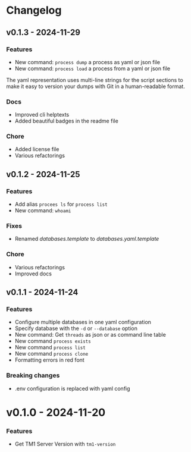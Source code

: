 # Changelog

## v0.1.3 - 2024-11-29

### Features

- New command: `process dump` a process as yaml or json file
- New command: `process load` a process from a yaml or json file

The yaml representation uses multi-line strings for the script
sections to make it easy to version your dumps with Git in a 
human-readable format.

### Docs

- Improved cli helptexts
- Added beautiful badges in the readme file

### Chore

- Added license file
- Various refactorings


## v0.1.2 - 2024-11-25

### Features

- Add alias `procees ls` for `process list`
- New command: `whoami`

### Fixes

- Renamed *databases.template* to *databases.yaml.template*

### Chore

- Various refactorings
- Improved docs

## v0.1.1 - 2024-11-24

### Features

- Configure multiple databases in one yaml configuration
- Specify database with the `-d` or `--database` option
- New command: Get `threads` as json or as command line table
- New command `process exists`
- New command `process list`
- New command `process clone`
- Formatting errors in red font


### Breaking changes

- .env configuration is replaced with yaml config

# v0.1.0 - 2024-11-20

### Features

- Get TM1 Server Version with `tm1-version`
